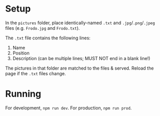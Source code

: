 # Setup

In the `pictures` folder, place identically-named `.txt` and `.jpg`/`.png`/`.jpeg` files (e.g. `Frodo.jpg` and `Frodo.txt`).

The `.txt` file contains the following lines:
1. Name
2. Position
3. Description (can be multiple lines; MUST NOT end in a blank line!)

The pictures in that folder are matched to the files & served.  Reload the page if the `.txt` files change.

# Running 

For development, `npm run dev`.  For production, `npm run prod`.
